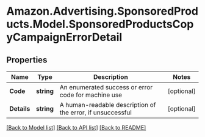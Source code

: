 # Amazon.Advertising.SponsoredProducts.Model.SponsoredProductsCopyCampaignErrorDetail

## Properties

Name | Type | Description | Notes
------------ | ------------- | ------------- | -------------
**Code** | **string** | An enumerated success or error code for machine use | [optional] 
**Details** | **string** | A human-readable description of the error, if unsuccessful | [optional] 

[[Back to Model list]](../README.md#documentation-for-models) [[Back to API list]](../README.md#documentation-for-api-endpoints) [[Back to README]](../README.md)

